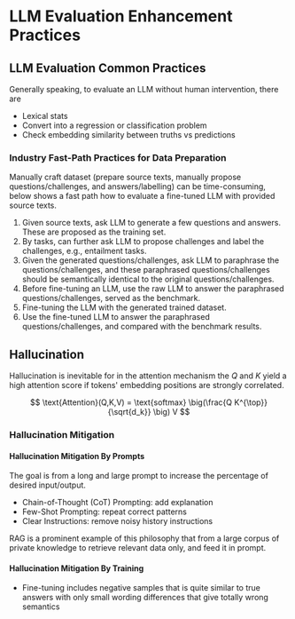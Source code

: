 # LLM Evaluation Enhancement Practices

## LLM Evaluation Common Practices

Generally speaking, to evaluate an LLM without human intervention, there are

* Lexical stats
* Convert into a regression or classification problem
* Check embedding similarity between truths vs predictions

### Industry Fast-Path Practices for Data Preparation

Manually craft dataset (prepare source texts, manually propose questions/challenges, and answers/labelling) can be time-consuming,
below shows a fast path how to evaluate a fine-tuned LLM with provided source texts.

1. Given source texts, ask LLM to generate a few questions and answers. These are proposed as the training set.
2. By tasks, can further ask LLM to propose challenges and label the challenges, e.g., entailment tasks.
3. Given the generated questions/challenges, ask LLM to paraphrase the questions/challenges, and these paraphrased questions/challenges should be semantically identical to the original questions/challenges.
4. Before fine-tuning an LLM, use the raw LLM to answer the paraphrased questions/challenges, served as the benchmark.
5. Fine-tuning the LLM with the generated trained dataset.
6. Use the fine-tuned LLM to answer the paraphrased questions/challenges, and compared with the benchmark results.

## Hallucination

Hallucination is inevitable for in the attention mechanism the $Q$ and $K$ yield a high attention score if tokens' embedding positions are strongly correlated.

$$
\text{Attention}(Q,K,V) = \text{softmax} \big(\frac{Q K^{\top}}{\sqrt{d_k}} \big) V
$$

### Hallucination Mitigation

#### Hallucination Mitigation By Prompts

The goal is from a long and large prompt to increase the percentage of desired input/output.

* Chain-of-Thought (CoT) Prompting: add explanation
* Few-Shot Prompting: repeat correct patterns
* Clear Instructions: remove noisy history instructions

RAG is a prominent example of this philosophy that from a large corpus of private knowledge to retrieve relevant data only, and feed it in prompt.

#### Hallucination Mitigation By Training

* Fine-tuning includes negative samples that is quite similar to true answers with only small wording differences that give totally wrong semantics
